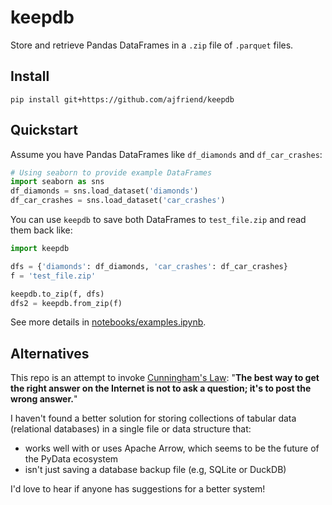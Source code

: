 # keepdb

Store and retrieve Pandas DataFrames in a `.zip` file of `.parquet` files.


## Install

```
pip install git+https://github.com/ajfriend/keepdb
```

## Quickstart

Assume you have Pandas DataFrames like `df_diamonds` and `df_car_crashes`:

```python
# Using seaborn to provide example DataFrames
import seaborn as sns
df_diamonds = sns.load_dataset('diamonds')
df_car_crashes = sns.load_dataset('car_crashes')
```

You can use `keepdb` to save both DataFrames to `test_file.zip`
and read them back like:

```python
import keepdb

dfs = {'diamonds': df_diamonds, 'car_crashes': df_car_crashes}
f = 'test_file.zip'

keepdb.to_zip(f, dfs)
dfs2 = keepdb.from_zip(f)
```

See more details in [notebooks/examples.ipynb](notebooks/examples.ipynb).

## Alternatives

[Cunningham's Law]: https://en.wikipedia.org/wiki/Ward_Cunningham#%22Cunningham's_Law%22

This repo is an attempt to invoke
[Cunningham's Law]: "**The best way to get the right answer on the Internet
is not to ask a question; it's to post the wrong answer.**"

I haven't found a better solution for storing collections of tabular data
(relational databases) in a single file or data structure that:

- works well with or uses Apache Arrow, which seems to be the future of the PyData ecosystem
- isn't just saving a database backup file (e.g, SQLite or DuckDB)

I'd love to hear if anyone has suggestions for a better system!
